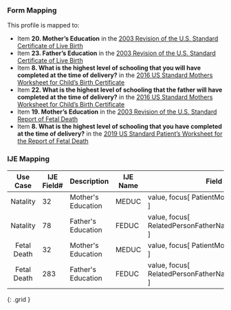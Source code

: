### Form Mapping
This profile is mapped to:
 * Item **20. Mother’s Education** in the [2003 Revision of the U.S. Standard Certificate of Live Birth](https://www.cdc.gov/nchs/data/dvs/birth11-03final-ACC.pdf)
 * Item **23. Father’s Education** in the [2003 Revision of the U.S. Standard Certificate of Live Birth](https://www.cdc.gov/nchs/data/dvs/birth11-03final-ACC.pdf)
 * Item **8. What is the highest level of schooling that you will have completed at the time of delivery?** in the [2016 US Standard Mothers Worksheet for Child’s Birth Certificate](https://www.cdc.gov/nchs/data/dvs/moms-worksheet-2016-508.pdf)
 * Item **22. What is the highest level of schooling that the father will have completed at the time of delivery?** in the [2016 US Standard Mothers Worksheet for Child’s Birth Certificate](https://www.cdc.gov/nchs/data/dvs/moms-worksheet-2016-508.pdf)
 * Item **19. Mother’s Education** in the [2003 Revision of the U.S. Standard Report of Fetal Death](https://www.cdc.gov/nchs/data/dvs/FDEATH11-03finalACC.pdf)
 * Item **8. What is the highest level of schooling that you have completed at the time of delivery?** in the [2019 US Standard Patient’s Worksheet for the Report of Fetal Death](https://www.cdc.gov/nchs/data/dvs/fetal-death-mother-worksheet-english-2019-508.pdf)

### IJE Mapping

| **Use Case** |  **IJE Field#**   |  **Description**  | **IJE Name**  |  **Field**  |  **Type**  | **Value Set**  |
| :---------: | --------------- | ------------ | ------------- | ---------- | ---------- | -------------- |
| Natality | 32 | Mother's Education | MEDUC | value, focus[ PatientMotherVitalRecords ] |codeable |[EducationLevelVS] |
| Natality | 78 | Father's Education | FEDUC | value, focus[ RelatedPersonFatherNaturalVitalRecords ] |codeable |[EducationLevelVS] |
| Fetal Death | 32 | Mother's Education | MEDUC | value, focus[ PatientMotherVitalRecords ] |codeable |[EducationLevelVS] |
| Fetal Death | 283 | Father's Education | FEDUC | value, focus[ RelatedPersonFatherNaturalVitalRecords ] |codeable |[EducationLevelVS] |
{: .grid }
